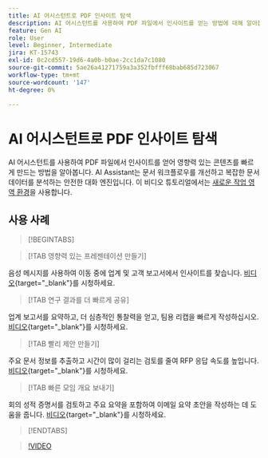 ```yaml
---
title: AI 어시스턴트로 PDF 인사이트 탐색
description: AI 어시스턴트를 사용하여 PDF 파일에서 인사이트를 얻는 방법에 대해 알아봅니다
feature: Gen AI
role: User
level: Beginner, Intermediate
jira: KT-15743
exl-id: 0c2cd557-19d6-4a0b-b0ae-2cc1da7c1080
source-git-commit: 5ae26a41271759a3a352fbfff68bab685d723067
workflow-type: tm+mt
source-wordcount: '147'
ht-degree: 0%

---
```


# AI 어시스턴트로 PDF 인사이트 탐색

AI 어시스턴트를 사용하여 PDF 파일에서 인사이트를 얻어 영향력 있는 콘텐츠를 빠르게 만드는 방법을 알아봅니다. AI Assistant는 문서 워크플로우를 개선하고 복잡한 문서 데이터를 분석하는 안전한 대화 엔진입니다. 이 비디오 튜토리얼에서는 [새로운 작업 영역 환경](new-workspace.md)을 사용합니다.

## 사용 사례

>[!BEGINTABS]

>[!TAB 영향력 있는 프레젠테이션 만들기]

음성 메시지를 사용하여 이동 중에 업계 및 고객 보고서에서 인사이트를 찾습니다. [비디오](https://video.tv.adobe.com/v/3428811?quality=12&learn=on&hidetitle=true){target="_blank"}를 시청하세요.

>[!TAB 연구 결과를 더 빠르게 공유]

업계 보고서를 요약하고, 더 심층적인 통찰력을 얻고, 팀용 리캡을 빠르게 작성하십시오. [비디오](https://video.tv.adobe.com/v/3427286?quality=12&learn=on&hidetitle=true){target="_blank"}를 시청하세요.

>[!TAB 빨리 제안 만들기]

주요 문서 정보를 추출하고 시간이 많이 걸리는 검토를 줄여 RFP 응답 속도를 높입니다. [비디오](https://video.tv.adobe.com/v/3428639?quality=12&learn=on&hidetitle=true){target="_blank"}를 시청하세요.

>[!TAB 빠른 모임 개요 보내기]

회의 성적 증명서를 검토하고 주요 요약을 포함하여 이메일 요약 초안을 작성하는 데 도움을 줍니다. [비디오](https://video.tv.adobe.com/v/3427292?quality=12&learn=on&hidetitle=true){target="_blank"}를 시청하세요.

>[!ENDTABS]

>[!VIDEO](https://video.tv.adobe.com/v/3430512?enablevpops&quality=12&learn=on&hidetitle=true)
